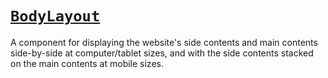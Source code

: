 # [`BodyLayout`](/src/body/BodyLayout.js)

A component for displaying the website's side contents and main contents side-by-side at computer/tablet sizes, and with the side contents stacked on the main contents at mobile sizes.